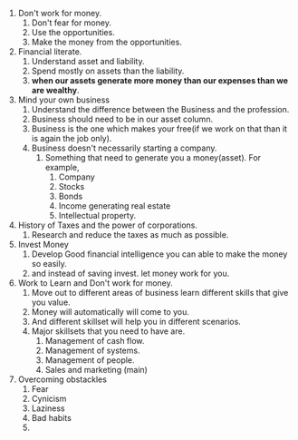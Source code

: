 1. Don't work for money.
	1. Don't fear for money.
	2. Use the opportunities.
	3. Make the money from the opportunities.
2. Financial literate.
	1. Understand asset and liability.
	2. Spend mostly on assets than the liability.
	3. **when our assets generate more money than our expenses than we are wealthy**.
3. Mind your own business
	1. Understand the difference between the Business and the profession.
	2. Business should need to be in our asset column.
	3. Business is the one which makes your free(if we work on that than it is again the job only).
	4. Business doesn't necessarily starting a company.
		1. Something that need to generate you a money(asset). For example,
			1. Company
			2. Stocks
			3. Bonds
			4. Income generating real estate
			5. Intellectual property.
4. History of Taxes and the power of corporations.
	1. Research and reduce the taxes as much as possible.
5. Invest Money
	1. Develop Good financial intelligence you can able to make the money so easily.
	2. and instead of saving invest. let money work for you.
6. Work to Learn and Don't work for money.
	1. Move out to different areas of business learn different skills that give you value.
	2. Money will automatically will come to you.
	3. And different skillset will help you in different scenarios.
	4. Major skillsets that you need to have are.
		1. Management of cash flow.
		2. Management of systems.
		3. Management of people.
		4. Sales and marketing (main)
7. Overcoming obstackles
	1.  Fear
	2. Cynicism
	3. Laziness
	4. Bad habits
	5. 